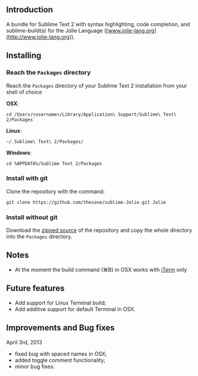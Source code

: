 ## Introduction

A bundle for Sublime Text 2 with syntax highlighting, code completion, and sublime-build(s) for the Jolie Language ([www.jolie-lang.org](http://www.jolie-lang.org)).

## Installing

### Reach the `Packages` directory 
Reach the `Packages` directory of your Sublime Text 2 installation from your shell of choice

**OSX**:

	cd /Users/<username>/Library/Application\ Support/Sublime\ Text\ 2/Packages`

**Linux**:

	~/.Sublime\ Text\ 2/Packages/

**Windows**:

	cd %APPDATA%/Sublime Text 2/Packages

### Install with git

Clone the repository with the command:

	git clone https://github.com/thesave/sublime-Jolie.git Jolie

### Install without git

Download the [zipped source](https://github.com/thesave/sublime-Jolie/archive/master.zip) of the repository and copy the whole directory into the `Packages` directory.

## Notes

- At the moment the build command (⌘B) in OSX works with [iTerm](http://www.iterm2.com) only

## Future features

- Add support for Linux Terminal build;
- Add additive support for default Terminal in OSX.

## Improvements and Bug fixes

April 3rd, 2013

- fixed bug with spaced names in OSX;
- added toggle comment functionality;
- minor bug fixes.